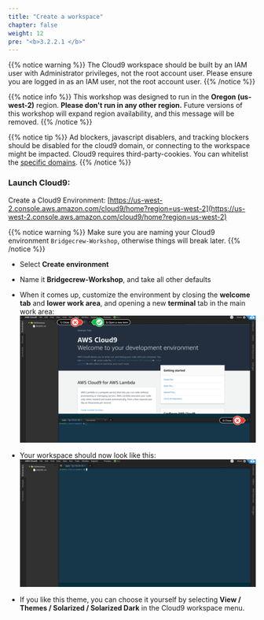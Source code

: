 ```yaml
---
title: "Create a workspace"
chapter: false
weight: 12
pre: "<b>3.2.2.1 </b>"
---
```


{{% notice warning %}}
The Cloud9 workspace should be built by an IAM user with Administrator privileges,
not the root account user. Please ensure you are logged in as an IAM user, not the root
account user.
{{% /notice %}}

{{% notice info %}}
This workshop was designed to run in the **Oregon (us-west-2)** region. **Please don't
run in any other region.** Future versions of this workshop will expand region availability,
and this message will be removed.
{{% /notice %}}

{{% notice tip %}}
Ad blockers, javascript disablers, and tracking blockers should be disabled for
the cloud9 domain, or connecting to the workspace might be impacted.
Cloud9 requires third-party-cookies. You can whitelist the [specific domains]( https://docs.aws.amazon.com/cloud9/latest/user-guide/troubleshooting.html#troubleshooting-env-loading).
{{% /notice %}}

### Launch Cloud9:
Create a Cloud9 Environment: [https://us-west-2.console.aws.amazon.com/cloud9/home?region=us-west-2](https://us-west-2.console.aws.amazon.com/cloud9/home?region=us-west-2)

{{% notice warning %}}
Make sure you are naming your Cloud9 environment `Bridgecrew-Workshop`, otherwise things will break later.
{{% /notice %}}

- Select **Create environment**
- Name it **Bridgecrew-Workshop**, and take all other defaults
- When it comes up, customize the environment by closing the **welcome tab**
and **lower work area**, and opening a new **terminal** tab in the main work area:
![c9before](/images/c9before.png)

- Your workspace should now look like this:
![c9after](/images/c9after.png)

- If you like this theme, you can choose it yourself by selecting **View / Themes / Solarized / Solarized Dark**
in the Cloud9 workspace menu.
